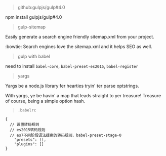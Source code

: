 > github:gulpjs/gulp#4.0

npm install gulpjs/gulp#4.0

> gulp-sitemap

Easily generate a search engine friendly sitemap.xml from your project.

:bowtie: Search engines love the sitemap.xml and it helps SEO as well.


> gulp with babel

need to install `babel-core`, `babel-preset-es2015`, `babel-register`

> yargs

Yargs be a node.js library fer hearties tryin' ter parse optstrings.

With yargs, ye be havin' a map that leads straight to yer treasure! Treasure of course, being a simple option hash.

> `.babelrc`

```
{
  // 设置转码规则
  // es2015转码规则
  // es7不同阶段语法提案的转码规则，babel-preset-stage-0
    "presets": [],
    "plugins": []
}
```
